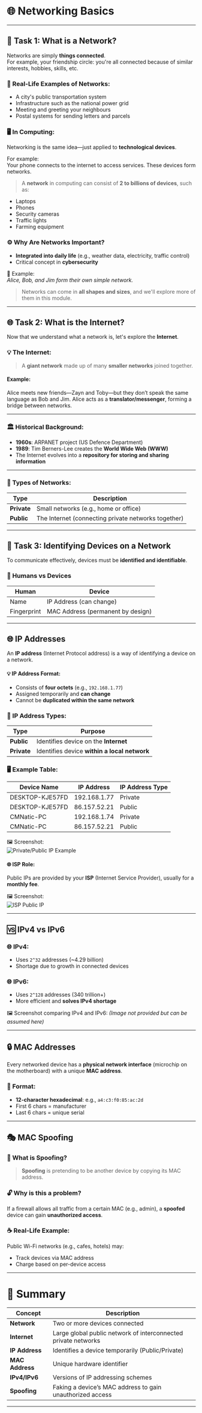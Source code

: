 # 🌐 Networking Basics

---

## 🧠 Task 1: What is a Network?

Networks are simply **things connected**.  
For example, your friendship circle: you're all connected because of similar interests, hobbies, skills, etc.

### 📌 Real-Life Examples of Networks:
- A city's public transportation system  
- Infrastructure such as the national power grid  
- Meeting and greeting your neighbours  
- Postal systems for sending letters and parcels  

### 🖥️ In Computing:
Networking is the same idea—just applied to **technological devices**.

For example:  
Your phone connects to the internet to access services. These devices form networks.

> A **network** in computing can consist of **2 to billions of devices**, such as:
- Laptops  
- Phones  
- Security cameras  
- Traffic lights  
- Farming equipment  

### ⚙️ Why Are Networks Important?
- **Integrated into daily life** (e.g., weather data, electricity, traffic control)
- Critical concept in **cybersecurity**

📌 Example:  
_Alice, Bob, and Jim form their own simple network._

> Networks can come in **all shapes and sizes**, and we'll explore more of them in this module.

---

## 🌐 Task 2: What is the Internet?

Now that we understand what a network is, let's explore the **Internet**.

### 💡 The Internet:
> A **giant network** made up of many **smaller networks** joined together.

#### Example:
Alice meets new friends—Zayn and Toby—but they don’t speak the same language as Bob and Jim. Alice acts as a **translator/messenger**, forming a bridge between networks.

---

### 🏛️ Historical Background:
- **1960s**: ARPANET project (US Defence Department)
- **1989**: Tim Berners-Lee creates the **World Wide Web (WWW)**
- The Internet evolves into a **repository for storing and sharing information**

---

### 🔀 Types of Networks:
| Type            | Description                                                  |
|-----------------|--------------------------------------------------------------|
| **Private**     | Small networks (e.g., home or office)                        |
| **Public**      | The Internet (connecting private networks together)         |

---

## 🔎 Task 3: Identifying Devices on a Network

To communicate effectively, devices must be **identified and identifiable**.

### 🧍 Humans vs Devices
| Human           | Device                          |
|----------------|----------------------------------|
| Name            | IP Address (can change)         |
| Fingerprint     | MAC Address (permanent by design)|

---

## 🌐 IP Addresses

An **IP address** (Internet Protocol address) is a way of identifying a device on a network.

#### 💡 IP Address Format:
- Consists of **four octets** (e.g., `192.168.1.77`)
- Assigned temporarily and **can change**
- Cannot be **duplicated within the same network**

### 🧭 IP Address Types:
| Type         | Purpose                                          |
|--------------|--------------------------------------------------|
| **Public**   | Identifies device on the **Internet**            |
| **Private**  | Identifies device **within a local network**     |

### 🖥️ Example Table:
| Device Name      | IP Address     | IP Address Type |
|------------------|----------------|------------------|
| DESKTOP-KJE57FD  | 192.168.1.77   | Private          |
| DESKTOP-KJE57FD  | 86.157.52.21   | Public           |
| CMNatic-PC       | 192.168.1.74   | Private          |
| CMNatic-PC       | 86.157.52.21   | Public           |

🖼️ Screenshot:  
![Private/Public IP Example](https://assets.tryhackme.com/additional/cmn-aoc2020/day-8/1.png)

#### 🌐 ISP Role:
Public IPs are provided by your **ISP** (Internet Service Provider), usually for a **monthly fee**.

🖼️ Screenshot:  
![ISP Public IP](https://assets.tryhackme.com/additional/cmn-aoc2020/day-8/2.png)

---

## 🆚 IPv4 vs IPv6

### 🌐 IPv4:
- Uses `2^32` addresses (~4.29 billion)
- Shortage due to growth in connected devices

### 🌐 IPv6:
- Uses `2^128` addresses (340 trillion+)
- More efficient and **solves IPv4 shortage**

🖼️ Screenshot comparing IPv4 and IPv6:
_(Image not provided but can be assumed here)_

---

## 🔒 MAC Addresses

Every networked device has a **physical network interface** (microchip on the motherboard) with a unique **MAC address**.

### 📌 Format:
- **12-character hexadecimal**: e.g., `a4:c3:f0:85:ac:2d`
- First 6 chars = manufacturer
- Last 6 chars = unique serial

---

## 🎭 MAC Spoofing

### 🚨 What is Spoofing?
> **Spoofing** is pretending to be another device by copying its MAC address.

### 🔓 Why is this a problem?
If a firewall allows all traffic from a certain MAC (e.g., admin), a **spoofed** device can gain **unauthorized access**.

### ☕ Real-Life Example:
Public Wi-Fi networks (e.g., cafes, hotels) may:
- Track devices via MAC address
- Charge based on per-device access

---

# 🧾 Summary

| Concept            | Description                                                    |
|--------------------|----------------------------------------------------------------|
| **Network**         | Two or more devices connected                                  |
| **Internet**        | Large global public network of interconnected private networks |
| **IP Address**      | Identifies a device temporarily (Public/Private)              |
| **MAC Address**     | Unique hardware identifier                                     |
| **IPv4/IPv6**       | Versions of IP addressing schemes                             |
| **Spoofing**        | Faking a device’s MAC address to gain unauthorized access     |

---
